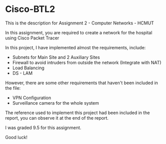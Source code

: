 # Cisco-BTL2

This is the description for Assignment 2 - Computer Networks - HCMUT

In this assignment, you are required to create a network for the hospital using Cisco Packet Tracer

In this project, I have implemented almost the requirements, include:

- Subnets for Main Site and 2 Auxiliary Sites
- Firewall to avoid intruders from outside the network (Integrate with NAT)
- Load Balancing
- DS - LAM

However, there are some other requirements that haven't been included in the file:

- VPN Configuration
- Surveillance camera for the whole system

The reference used to implement this project had been included in the report, you can observe it at the end of the report.

I was graded 9.5 for this assignment.

Good luck!
